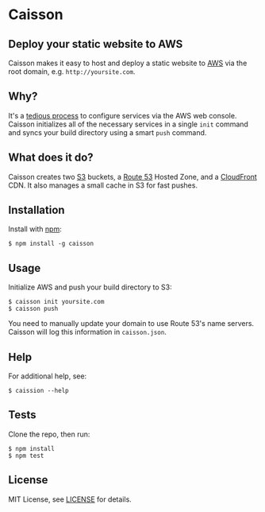 # Caisson

## Deploy your static website to AWS

Caisson makes it easy to host and deploy a static website to [AWS](https://aws.amazon.com/) via the root domain, e.g. `http://yoursite.com`.

## Why?

It's a [tedious process](http://aws.typepad.com/aws/2012/12/root-domain-website-hosting-for-amazon-s3.html) to configure services via the AWS web console. Caisson initializes all of the necessary services in a single `init` command and syncs your build directory using a smart `push` command.

## What does it do?

Caisson creates two [S3](http://aws.amazon.com/s3/) buckets, a [Route 53](http://aws.amazon.com/route53/) Hosted Zone, and a [CloudFront](http://aws.amazon.com/cloudfront/) CDN. It also manages a small cache in S3 for fast pushes.

## Installation

Install with [npm](https://npmjs.org/package/caisson):

```
$ npm install -g caisson
```

## Usage

Initialize AWS and push your build directory to S3:

```
$ caisson init yoursite.com
$ caisson push
```

You need to manually update your domain to use Route 53's name servers. Caisson will log this information in `caisson.json`.

## Help

For additional help, see:

```
$ caission --help
```

## Tests

Clone the repo, then run:

```
$ npm install
$ npm test
```

## License

MIT License, see [LICENSE](https://github.com/christophercliff/caisson/blob/master/LICENSE.md) for details.
